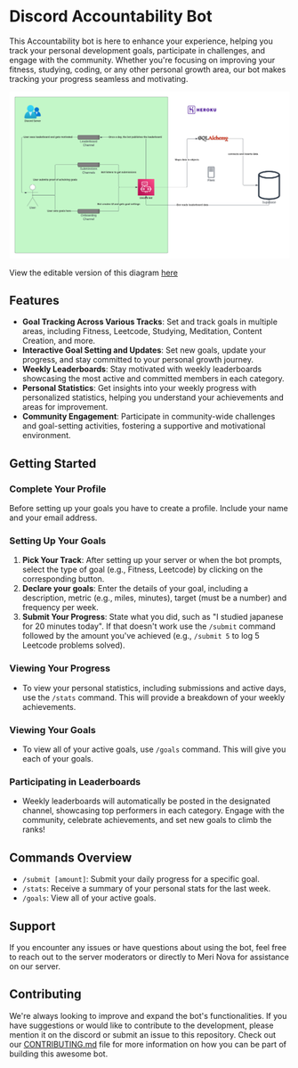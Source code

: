 # Discord Accountability Bot

This Accountability bot is here to enhance your experience, helping you track your personal development goals, participate in challenges, and engage with the community. Whether you're focusing on improving your fitness, studying, coding, or any other personal growth area, our bot makes tracking your progress seamless and motivating.

![image](images/system_diagram.png)

View the editable version of this diagram [here](https://lucid.app/lucidchart/a9c157f6-8695-4d2a-b63d-3140dd41b394/edit?viewport_loc=34%2C-365%2C2194%2C1256%2C0_0&invitationId=inv_fa0ca8f2-a8ea-45d7-9d63-0f1b899232a2)


## Features

- **Goal Tracking Across Various Tracks**: Set and track goals in multiple areas, including Fitness, Leetcode, Studying, Meditation, Content Creation, and more.
- **Interactive Goal Setting and Updates**: Set new goals, update your progress, and stay committed to your personal growth journey.
- **Weekly Leaderboards**: Stay motivated with weekly leaderboards showcasing the most active and committed members in each category.
- **Personal Statistics**: Get insights into your weekly progress with personalized statistics, helping you understand your achievements and areas for improvement.
- **Community Engagement**: Participate in community-wide challenges and goal-setting activities, fostering a supportive and motivational environment.

## Getting Started

### Complete Your Profile
Before setting up your goals you have to create a profile. Include your name and your email address. 

### Setting Up Your Goals

1. **Pick Your Track**: After setting up your server or when the bot prompts, select the type of goal (e.g., Fitness, Leetcode) by clicking on the corresponding button.
2. **Declare your goals**: Enter the details of your goal, including a description, metric (e.g., miles, minutes), target (must be a number) and frequency per week.
3. **Submit Your Progress**: State what you did, such as "I studied japanese for 20 minutes today". If that doesn't work use the `/submit` command followed by the amount you've achieved (e.g., `/submit 5` to log 5 Leetcode problems solved). 

### Viewing Your Progress

- To view your personal statistics, including submissions and active days, use the `/stats` command. This will provide a breakdown of your weekly achievements.

### Viewing Your Goals

- To view all of your active goals, use `/goals` command. This will give you each of your goals. 

### Participating in Leaderboards

- Weekly leaderboards will automatically be posted in the designated channel, showcasing top performers in each category. Engage with the community, celebrate achievements, and set new goals to climb the ranks!

## Commands Overview

- `/submit [amount]`: Submit your daily progress for a specific goal.
- `/stats`: Receive a summary of your personal stats for the last week.
- `/goals`: View all of your active goals. 

## Support

If you encounter any issues or have questions about using the bot, feel free to reach out to the server moderators or directly to Meri Nova for assistance on our server.

## Contributing

We're always looking to improve and expand the bot's functionalities. If you have suggestions or would like to contribute to the development, please mention it on the discord or submit an issue to this repository. Check out our [CONTRIBUTING.md](.github/workflows/CONTRIBUTING.md) file for more information on how you can be part of building this awesome bot. 